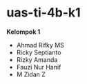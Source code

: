 # uas-ti-4b-k1

**Kelompok 1**
- Ahmad Rifky MS
- Ricky Septianto
- Rizky Amanda
- Fauzi Nur Hanif
- M Zidan Z


